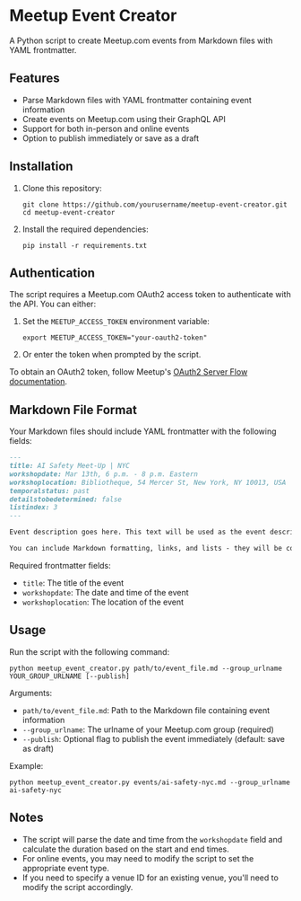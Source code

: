 # Meetup Event Creator

A Python script to create Meetup.com events from Markdown files with YAML frontmatter.

## Features

- Parse Markdown files with YAML frontmatter containing event information
- Create events on Meetup.com using their GraphQL API
- Support for both in-person and online events
- Option to publish immediately or save as a draft

## Installation

1. Clone this repository:
   ```
   git clone https://github.com/yourusername/meetup-event-creator.git
   cd meetup-event-creator
   ```

2. Install the required dependencies:
   ```
   pip install -r requirements.txt
   ```

## Authentication

The script requires a Meetup.com OAuth2 access token to authenticate with the API. You can either:

1. Set the `MEETUP_ACCESS_TOKEN` environment variable:
   ```
   export MEETUP_ACCESS_TOKEN="your-oauth2-token"
   ```

2. Or enter the token when prompted by the script.

To obtain an OAuth2 token, follow Meetup's [OAuth2 Server Flow documentation](https://www.meetup.com/api/authentication/#oauth2-server-flow).

## Markdown File Format

Your Markdown files should include YAML frontmatter with the following fields:

```markdown
---
title: AI Safety Meet-Up | NYC
workshopdate: Mar 13th, 6 p.m. - 8 p.m. Eastern
workshoplocation: Bibliotheque, 54 Mercer St, New York, NY 10013, USA
temporalstatus: past
detailstobedetermined: false
listindex: 3
---

Event description goes here. This text will be used as the event description on Meetup.com.

You can include Markdown formatting, links, and lists - they will be converted appropriately.
```

Required frontmatter fields:
- `title`: The title of the event
- `workshopdate`: The date and time of the event
- `workshoplocation`: The location of the event

## Usage

Run the script with the following command:

```
python meetup_event_creator.py path/to/event_file.md --group_urlname YOUR_GROUP_URLNAME [--publish]
```

Arguments:
- `path/to/event_file.md`: Path to the Markdown file containing event information
- `--group_urlname`: The urlname of your Meetup.com group (required)
- `--publish`: Optional flag to publish the event immediately (default: save as draft)

Example:
```
python meetup_event_creator.py events/ai-safety-nyc.md --group_urlname ai-safety-nyc
```

## Notes

- The script will parse the date and time from the `workshopdate` field and calculate the duration based on the start and end times.
- For online events, you may need to modify the script to set the appropriate event type.
- If you need to specify a venue ID for an existing venue, you'll need to modify the script accordingly.
